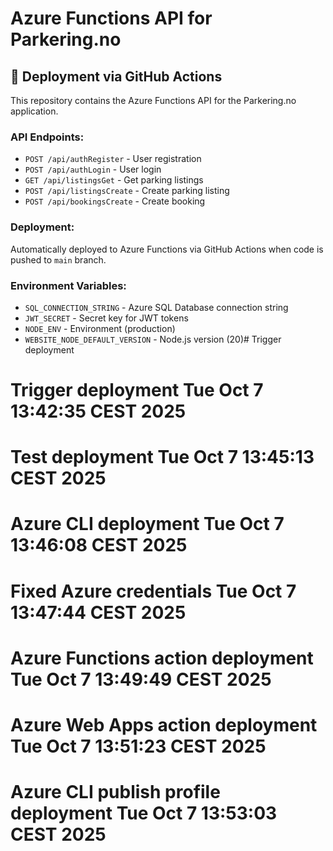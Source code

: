 # Azure Functions API for Parkering.no

## 🚀 Deployment via GitHub Actions

This repository contains the Azure Functions API for the Parkering.no application.

### API Endpoints:
- `POST /api/authRegister` - User registration
- `POST /api/authLogin` - User login  
- `GET /api/listingsGet` - Get parking listings
- `POST /api/listingsCreate` - Create parking listing
- `POST /api/bookingsCreate` - Create booking

### Deployment:
Automatically deployed to Azure Functions via GitHub Actions when code is pushed to `main` branch.

### Environment Variables:
- `SQL_CONNECTION_STRING` - Azure SQL Database connection string
- `JWT_SECRET` - Secret key for JWT tokens
- `NODE_ENV` - Environment (production)
- `WEBSITE_NODE_DEFAULT_VERSION` - Node.js version (20)# Trigger deployment
# Trigger deployment Tue Oct  7 13:42:35 CEST 2025
# Test deployment Tue Oct  7 13:45:13 CEST 2025
# Azure CLI deployment Tue Oct  7 13:46:08 CEST 2025
# Fixed Azure credentials Tue Oct  7 13:47:44 CEST 2025
# Azure Functions action deployment Tue Oct  7 13:49:49 CEST 2025
# Azure Web Apps action deployment Tue Oct  7 13:51:23 CEST 2025
# Azure CLI publish profile deployment Tue Oct  7 13:53:03 CEST 2025
